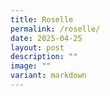 ```yaml
---
title: Roselle
permalink: /roselle/
date: 2025-04-25
layout: post
description: ""
image: ""
variant: markdown
---
```

